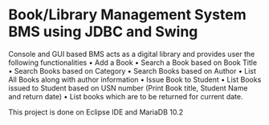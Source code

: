 # Book/Library Management System BMS using JDBC and Swing

Console and GUI based BMS acts as a digital library and provides user the following functionalities
• Add a Book • Search a Book based on Book Title 
• Search Books based on Category 
• Search Books based on Author 
• List All Books along with author information 
• Issue Book to Student
• List Books issued to Student based on USN number (Print Book title, Student Name and return date) 
• List books which are to be returned for current date.
     
This project is done on Eclipse IDE and MariaDB 10.2     
